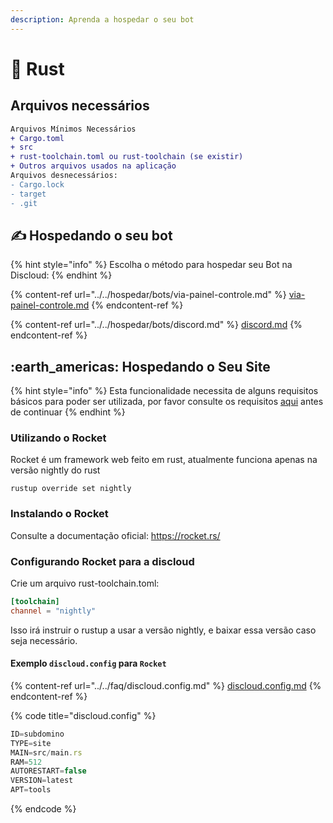 ```yaml
---
description: Aprenda a hospedar o seu bot
---
```

# :crab: Rust
## Arquivos necessários
```diff
Arquivos Mínimos Necessários
+ Cargo.toml
+ src
+ rust-toolchain.toml ou rust-toolchain (se existir)
+ Outros arquivos usados na aplicação
Arquivos desnecessários:
- Cargo.lock
- target
- .git
```

## ✍ Hospedando o seu bot

{% hint style="info" %}
Escolha o método para hospedar seu Bot na Discloud:
{% endhint %}

{% content-ref url="../../hospedar/bots/via-painel-controle.md" %}
[via-painel-controle.md](../../hospedar/bots/via-painel-controle.md)
{% endcontent-ref %}

{% content-ref url="../../hospedar/bots/discord.md" %}
[discord.md](../../hospedar/bots/discord.md)
{% endcontent-ref %}

## :earth\_americas: Hospedando o Seu Site

{% hint style="info" %}
Esta funcionalidade necessita de alguns requisitos básicos para poder ser utilizada, por favor consulte os requisitos [aqui](../../hospedar/sites/#requisitos) antes de continuar
{% endhint %}
### Utilizando o Rocket
Rocket é um framework web feito em rust, atualmente funciona apenas na versão nightly do rust
```
rustup override set nightly
```
### Instalando o Rocket
Consulte a documentação oficial: https://rocket.rs/
### Configurando Rocket para a discloud
Crie um arquivo rust-toolchain.toml:
```toml
[toolchain]
channel = "nightly"
```
Isso irá instruir o rustup a usar a versão nightly, e baixar essa versão caso seja necessário.
#### Exemplo `discloud.config` para `Rocket`

{% content-ref url="../../faq/discloud.config.md" %}
[discloud.config.md](../../faq/discloud.config.md)
{% endcontent-ref %}

{% code title="discloud.config" %}
```typescript
ID=subdomino
TYPE=site
MAIN=src/main.rs
RAM=512
AUTORESTART=false
VERSION=latest
APT=tools
```
{% endcode %}
